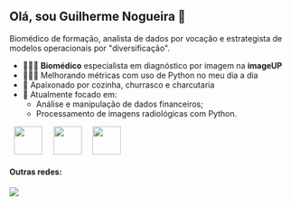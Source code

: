 ## Olá, sou Guilherme Nogueira 👋


Biomédico de formação, analista de dados por vocação e estrategista de modelos operacionais por "diversificação".


- 👨🏼‍⚕️ **Biomédico** especialista em diagnóstico por imagem na **imageUP**
- 👨🏼‍💻 Melhorando métricas com uso de Python no meu dia a dia
- 🍖 Apaixonado por cozinha, churrasco e charcutaria
- 🔎 Atualmente focado em:
  - Análise e manipulação de dados financeiros;
  - Processamento de imagens radiológicas com Python.


<div display='inline'>
  &nbsp;&nbsp;<img width='50' height='50' src="https://cdn.jsdelivr.net/gh/devicons/devicon@latest/icons/python/python-original.svg" />&nbsp;&nbsp;
  &nbsp;&nbsp;<img width='50' height='50' src="https://img.icons8.com/external-yogi-aprelliyanto-flat-yogi-aprelliyanto/32/external-report-business-marketing-yogi-aprelliyanto-flat-yogi-aprelliyanto.png" />&nbsp;&nbsp;
  &nbsp;&nbsp;<img width='50' height='50' src="https://img.icons8.com/external-flaticons-lineal-color-flat-icons/64/external-x-rays-disability-flaticons-lineal-color-flat-icons.png" />&nbsp;&nbsp;
</div>


#### Outras redes:

<a href="https://www.linkedin.com/in/guilherme-nogueira-4609bb160/">
  <img src="https://img.shields.io/badge/linkedin-%230077B5.svg?style=for-the-badge&logo=linkedin&logoColor=white" />
</a>
  
